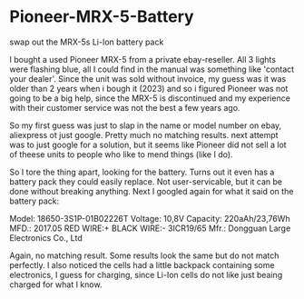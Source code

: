 # Pioneer-MRX-5-Battery
swap out the MRX-5s Li-Ion battery pack


I bought a used Pioneer MRX-5 from a private ebay-reseller.
All 3 lights were flashing blue, all I could find in the manual was something like 'contact your dealer'.
Since the unit was sold without invoice, my guess was it was older than 2 years when i bough it (2023) and so i figured Pioneer was not going to be a big help, since the MRX-5 is discontinued and my experience with their customer service was not the best a few years ago.

So my first guess was just to slap in the name or model number on ebay, aliexpress ot just google.
Pretty much no matching results. next attempt was to just google for a solution, but it seems like Pioneer did not sell a lot of theese units to people who like to mend things (like I do).

So I tore the thing apart, looking for the battery. Turns out it even has a battery pack they could easily replace. Not user-servicable, but it can be done without breaking anything.
Next I googled again for what it said on the battery pack:

Model: 18650-3S1P-01B02226T
Voltage: 10,8V
Capacity: 220aAh/23,76Wh
MFD.: 2017.05
RED WIRE:+   BLACK WIRE:-
3ICR19/65
Mfr.: Dongguan Large Electronics Co., Ltd

Again, no matching result. Some results look the same but do not match perfectly.
I also noticed the cells had a little backpack containing some electronics, I guess for charging, since Li-Ion cells do not like just beaing charged for what I know.
